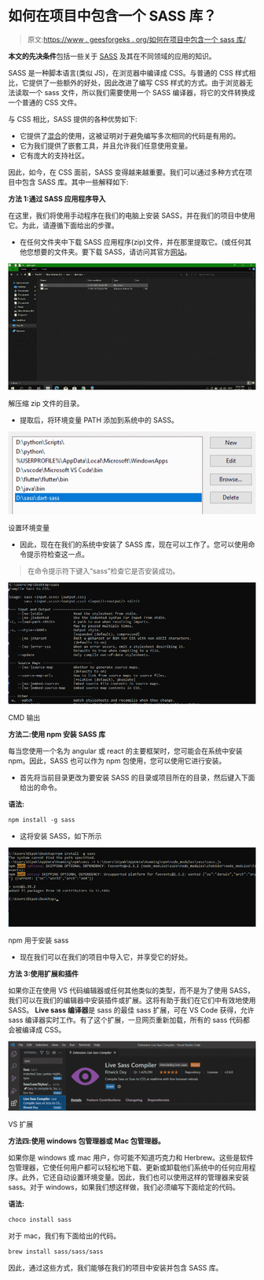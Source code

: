 # 如何在项目中包含一个 SASS 库？

> 原文:[https://www . geesforgeks . org/如何在项目中包含一个 sass 库/](https://www.geeksforgeeks.org/how-to-include-a-sass-library-in-project/)

**本文的先决条件**包括一些关于 [SASS](https://www.geeksforgeeks.org/sass-introduction/) 及其在不同领域的应用的知识。

SASS 是一种脚本语言(类似 JS)，在浏览器中编译成 CSS。与普通的 CSS 样式相比，它提供了一些额外的好处，因此改进了编写 CSS 样式的方式。由于浏览器无法读取一个 sass 文件，所以我们需要使用一个 SASS 编译器，将它的文件转换成一个普通的 CSS 文件。

与 CSS 相比，SASS 提供的各种优势如下:

*   它提供了[混合](https://www.geeksforgeeks.org/how-to-create-optional-arguments-for-a-sass-mixin/)的使用，这被证明对于避免编写多次相同的代码是有用的。
*   它为我们提供了嵌套工具，并且允许我们任意使用变量。
*   它有庞大的支持社区。

因此，如今，在 CSS 面前，SASS 变得越来越重要。我们可以通过多种方式在项目中包含 SASS 库。其中一些解释如下:

**方法 1:通过 SASS 应用程序导入**

在这里，我们将使用手动程序在我们的电脑上安装 SASS，并在我们的项目中使用它。为此，请遵循下面给出的步骤。

*   在任何文件夹中下载 SASS 应用程序(zip)文件，并在那里提取它。(或任何其他您想要的文件夹。要下载 SASS，请访问其官方[网站](https://sass-lang.com/install)。

![](img/433c84cb3ab8e80b426613bb39fcf8e4.png)

解压缩 zip 文件的目录。

*   提取后，将环境变量 PATH 添加到系统中的 SASS。

![](img/02d04f565624370e7c18f571d25ca1e5.png)

设置环境变量

*   因此，现在在我们的系统中安装了 SASS 库，现在可以工作了。您可以使用命令提示符检查这一点。

> 在命令提示符下键入“sass”检查它是否安装成功。

![](img/4d6d4327da1fa455c0c883810cef8070.png)

CMD 输出

**方法二:使用 npm 安装 SASS 库**

每当您使用一个名为 angular 或 react 的主要框架时，您可能会在系统中安装 npm。因此，SASS 也可以作为 npm 包使用，您可以使用它进行安装。

*   首先将当前目录更改为要安装 SASS 的目录或项目所在的目录，然后键入下面给出的命令。

**语法:**

```html
npm install -g sass
```

*   这将安装 SASS，如下所示

![](img/078bd32fe15fc0adcc01c9d6c20c5f70.png)

npm 用于安装 sass

*   现在我们可以在我们的项目中导入它，并享受它的好处。

**方法 3:使用扩展和插件**

如果你正在使用 VS 代码编辑器或任何其他类似的类型，而不是为了使用 SASS，我们可以在我们的编辑器中安装插件或扩展。这将有助于我们在它们中有效地使用 SASS。 **Live sass 编译器**是 sass 的最佳 sass 扩展，可在 VS Code 获得，允许 sass 编译器实时工作。有了这个扩展，一旦网页重新加载，所有的 sass 代码都会被编译成 CSS。

![](img/937873e0873032def90cc17988b42d6a.png)

VS 扩展

**方法四:使用 windows 包管理器或 Mac 包管理器。**

如果你是 windows 或 mac 用户，你可能不知道巧克力和 Herbrew。这些是软件包管理器，它使任何用户都可以轻松地下载、更新或卸载他们系统中的任何应用程序。此外，它还自动设置环境变量。因此，我们也可以使用这样的管理器来安装 sass。对于 windows，如果我们想这样做，我们必须编写下面给定的代码。

**语法:**

```html
choco install sass
```

对于 mac，我们有下面给出的代码。

```html
brew install sass/sass/sass
```

因此，通过这些方式，我们能够在我们的项目中安装并包含 SASS 库。